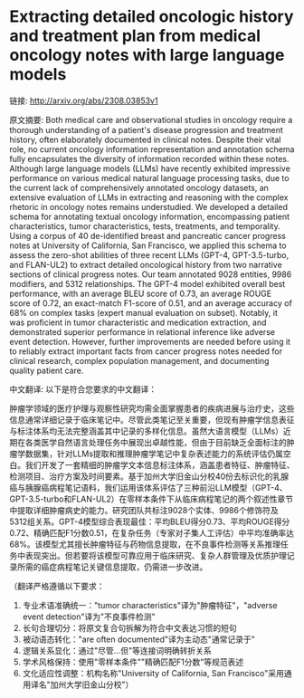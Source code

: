 # Extracting detailed oncologic history and treatment plan from medical oncology notes with large language models

链接: http://arxiv.org/abs/2308.03853v1

原文摘要:
Both medical care and observational studies in oncology require a thorough
understanding of a patient's disease progression and treatment history, often
elaborately documented in clinical notes. Despite their vital role, no current
oncology information representation and annotation schema fully encapsulates
the diversity of information recorded within these notes. Although large
language models (LLMs) have recently exhibited impressive performance on
various medical natural language processing tasks, due to the current lack of
comprehensively annotated oncology datasets, an extensive evaluation of LLMs in
extracting and reasoning with the complex rhetoric in oncology notes remains
understudied. We developed a detailed schema for annotating textual oncology
information, encompassing patient characteristics, tumor characteristics,
tests, treatments, and temporality. Using a corpus of 40 de-identified breast
and pancreatic cancer progress notes at University of California, San
Francisco, we applied this schema to assess the zero-shot abilities of three
recent LLMs (GPT-4, GPT-3.5-turbo, and FLAN-UL2) to extract detailed
oncological history from two narrative sections of clinical progress notes. Our
team annotated 9028 entities, 9986 modifiers, and 5312 relationships. The GPT-4
model exhibited overall best performance, with an average BLEU score of 0.73,
an average ROUGE score of 0.72, an exact-match F1-score of 0.51, and an average
accuracy of 68% on complex tasks (expert manual evaluation on subset). Notably,
it was proficient in tumor characteristic and medication extraction, and
demonstrated superior performance in relational inference like adverse event
detection. However, further improvements are needed before using it to reliably
extract important facts from cancer progress notes needed for clinical
research, complex population management, and documenting quality patient care.

中文翻译:
以下是符合您要求的中文翻译：

肿瘤学领域的医疗护理与观察性研究均需全面掌握患者的疾病进展与治疗史，这些信息通常详细记录于临床笔记中。尽管此类笔记至关重要，但现有肿瘤学信息表征与标注体系均无法完整涵盖其中记录的多样化信息。虽然大语言模型（LLMs）近期在各类医学自然语言处理任务中展现出卓越性能，但由于目前缺乏全面标注的肿瘤学数据集，针对LLMs提取和推理肿瘤学笔记中复杂表述能力的系统评估仍属空白。我们开发了一套精细的肿瘤学文本信息标注体系，涵盖患者特征、肿瘤特征、检测项目、治疗方案及时间要素。基于加州大学旧金山分校40份去标识化的乳腺癌与胰腺癌病程笔记语料，我们运用该体系评估了三种前沿LLM模型（GPT-4、GPT-3.5-turbo和FLAN-UL2）在零样本条件下从临床病程笔记的两个叙述性章节中提取详细肿瘤病史的能力。研究团队共标注9028个实体、9986个修饰符及5312组关系。GPT-4模型综合表现最佳：平均BLEU得分0.73、平均ROUGE得分0.72、精确匹配F1分数0.51，在复杂任务（专家对子集人工评估）中平均准确率达68%。该模型尤其擅长肿瘤特征与药物信息提取，在不良事件检测等关系推理任务中表现突出。但若要将该模型可靠应用于临床研究、复杂人群管理及优质护理记录所需的癌症病程笔记关键信息提取，仍需进一步改进。

（翻译严格遵循以下要求：
1. 专业术语准确统一："tumor characteristics"译为"肿瘤特征"，"adverse event detection"译为"不良事件检测"
2. 长句合理切分：将原文复合句拆解为符合中文表达习惯的短句
3. 被动语态转化："are often documented"译为主动态"通常记录于"
4. 逻辑关系显化：通过"尽管...但"等连接词明确转折关系
5. 学术风格保持：使用"零样本条件""精确匹配F1分数"等规范表述
6. 文化适应性调整：机构名称"University of California, San Francisco"采用通用译名"加州大学旧金山分校"）
